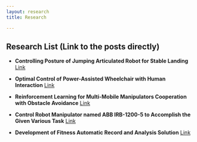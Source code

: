 ```yaml
---
layout: research 
title: Research

---
```


## Research List (Link to the posts directly)

- **Controlling Posture of Jumping Articulated Robot for Stable Landing** [Link](https://hotae319.github.io/Controlling-posture-jumping-robot/)

- **Optimal Control of Power-Assisted Wheelchair with Human Interaction** [Link](https://hotae319.github.io/Optimal-control-of-power-assisted-wheelchair-with-human-interaction/)

- **Reinforcement Learning for Multi-Mobile Manipulators Cooperation with Obstacle Avoidance** [Link](https://hotae319.github.io/Reinforcement-Learning-for-Multi-robot-cooperation/)

- **Control Robot Manipulator named ABB IRB-1200-5 to Accomplish the Given Various Task** [Link](https://hotae319.github.io/Robot-Manipulator-Control-Simulation/)

- **Development of Fitness Automatic Record and Analysis Solution** [Link](https://hotae319.github.io/Development-of-Fitness-Automatic-Record-and-Analysis-Solution/)
